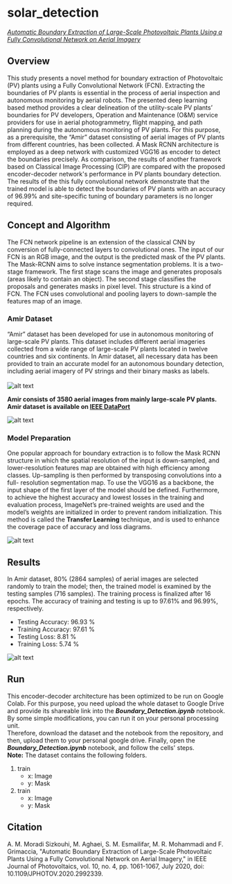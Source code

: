 # solar_detection
[*Automatic Boundary Extraction of Large-Scale Photovoltaic Plants Using a Fully Convolutional Network on Aerial Imagery*](https://ieeexplore.ieee.org/document/9095250)
## Overview
This study presents a novel method for boundary extraction of Photovoltaic (PV) plants using a Fully Convolutional Network (FCN). Extracting the boundaries of PV plants is essential in the process of aerial inspection and autonomous monitoring by aerial robots. The presented deep learning based method provides a clear delineation of the utility-scale PV plants’ boundaries for PV developers, Operation and Maintenance (O&M) service providers for use in aerial photogrammetry, flight mapping, and path planning during the autonomous monitoring of PV plants. For this purpose, as a prerequisite, the “Amir” dataset consisting of aerial images of PV plants from different countries, has been collected. A Mask RCNN architecture is employed as a deep network with customized VGG16 as encoder to detect the boundaries precisely. As comparison, the results of another framework based on Classical Image Processing (CIP) are compared with the proposed encoder-decoder network's performance in PV plants boundary detection. The results of the this fully convolutional network demonstrate that the trained model is able to detect the boundaries of PV plants with an accuracy of 96.99% and site-specific tuning of boundary parameters is no longer required. 
## Concept and Algorithm
The FCN network pipeline is an extension of the classical CNN by conversion of fully-connected layers to convolutional ones. The input of our FCN is an RGB image, and the output is the predicted mask of the PV plants. The Mask-RCNN aims to solve instance segmentation problems. It is a two-stage framework. The first stage scans the image and generates proposals (areas likely to contain an object). The second stage classifies the proposals and generates masks in pixel level. This structure is a kind of FCN. The FCN uses convolutional and pooling layers to down-sample the features map of an image.
### Amir Dataset
“Amir” dataset has been developed for use in autonomous monitoring of large-scale PV plants. This dataset includes different aerial imageries collected from a wide range of large-scale PV plants located in twelve countries and six continents. In Amir dataset, all necessary data has been provided to train an accurate model for an autonomous boundary detection, including aerial imagery of PV strings and their binary masks as labels.
\
\
![alt text](https://github.com/Amirmoradi94/solar_detection/blob/main/Others/masks.jpg)

**Amir consists of 3580 aerial images from mainly large-scale PV plants. Amir dataset is available on [IEEE DataPort](https://ieee-dataport.org/documents/aerial-imagery-pv-plants-boundary-detection)**

![alt text](https://github.com/Amirmoradi94/solar_detection/blob/main/Others/countries.jpg)

### Model Preparation
One popular approach for boundary extraction is to follow the Mask RCNN structure in which the spatial resolution of the input is down-sampled, and lower-resolution features map are obtained with high efficiency among classes. Up-sampling is then performed by transposing convolutions into a full- resolution segmentation map. To use the VGG16 as a backbone, the input shape of the first layer of the model should be defined. Furthermore, to achieve the highest accuracy and lowest losses in the training and evaluation process, ImageNet’s pre-trained weights are used and the model’s weights are initialized in order to prevent random initialization. This method is called the **Transfer Learning** technique, and is used to enhance the coverage pace of accuracy and loss diagrams. 

![alt text](https://github.com/Amirmoradi94/solar_detection/blob/main/Others/encoder-decoder.jpg)

## Results
In Amir dataset, 80% (2864 samples) of aerial images are selected randomly to train the model; then, the trained model is examined by the testing samples (716 samples). The training process is finalized after 16 epochs. The accuracy of training and testing is up to 97.61% and 96.99%, respectively.
- Testing Accuracy: 96.93 %
- Training Accuracy: 97.61 %
- Testing Loss: 8.81 %
- Training Loss: 5.74 %

![alt text](https://github.com/Amirmoradi94/solar_detection/blob/main/Others/FCN_results.jpg)

## Run
This encoder-decoder architecture has been optimized to be run on Google Colab. For this purpose, you need upload the whole dataset to Google Drive and provide its shareable link into the **_Boundary_Detection.ipynb_** notebook. By some simple modifications, you can run it on your personal processing unit. \
Therefore, download the dataset and the notebook from the repository, and then, upload them to your personal google drive. Finally, open the **_Boundary_Detection.ipynb_** notebook, and follow the cells' steps. \
**Note:** The dataset contains the following folders.
1. train
     - x: Image
     - y: Mask
2. train
     - x: Image
     - y: Mask

## Citation
A. M. Moradi Sizkouhi, M. Aghaei, S. M. Esmailifar, M. R. Mohammadi and F. Grimaccia, "Automatic Boundary Extraction of Large-Scale Photovoltaic Plants Using a Fully Convolutional Network on Aerial Imagery," in IEEE Journal of Photovoltaics, vol. 10, no. 4, pp. 1061-1067, July 2020, doi: 10.1109/JPHOTOV.2020.2992339.

